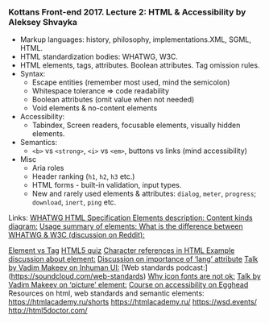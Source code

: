 ### Kottans Front-end 2017. Lecture 2: HTML & Accessibility by Aleksey Shvayka
* Markup languages: history, philosophy, implementations.XML, SGML, HTML.
* HTML standardization bodies: WHATWG, W3C.
* HTML elements, tags, attributes. Boolean attributes. Tag omission rules.
* Syntax: 
    * Escape entities (remember most used, mind the semicolon)
    * Whitespace tolerance => code readability
    * Boolean attributes (omit value when not needed)
    * Void elements & no-content elements
* Accessibility: 
    * Tabindex, Screen readers, focusable elements, visually hidden elements.
* Semantics: 
    * `<b>` vs `<strong>`, `<i>` vs `<em>`, buttons vs links (mind accessibility)
* Misc
    * Aria roles
    * Header ranking (`h1`, `h2`, `h3` etc.)
    * HTML forms - built-in validation, input types.
    * New and rarely used elements & attributes: `dialog`, `meter`, `progress`; `download`, `inert`, `ping` etc.

Links:
[WHATWG HTML Specification ](https://html.spec.whatwg.org/multipage/)
[Elements description: ](https://html.spec.whatwg.org/multipage/#toc-semantics)
[Content kinds diagram:](https://html.spec.whatwg.org/multipage/dom.html#kinds-of-content)
[Usage summary of elements: ](https://html.spec.whatwg.org/multipage/text-level-semantics.html#usage-summary)
[What is the difference between WHATWG & W3C (discussion on Reddit): ](https://www.reddit.com/r/javascript/comments/5swe9b/what_is_the_difference_between_the_w3c_and_the/)

[Element vs Tag](http://perfectionkills.com/tag-is-not-an-element-or-is-it/)
[HTML5 quiz](https://html5te.st/quiz/)
[Character references in HTML ](https://mathiasbynens.be/notes/ambiguous-ampersands)
[Example discussion about <h> element:](https://github.com/w3c/html/issues/774)
[Discussion on importance of ‘lang’ attribute]( https://github.com/TryGhost/Casper/issues/286)
[Talk by Vadim Makeev on Inhuman UI:]( https://pepelsbey.net/pres/inhuman-ui/)
[Web standards podcast:] (https://soundcloud.com/web-standards)
[Why icon fonts are not ok:]( https://github.com/blog/2112-delivering-octicons-with-svg)
[Talk by Vadim Makeev on ‘picture’ element:](https://www.youtube.com/watch?v=Szo-2D7TtEU)
[Course on accessibility on Egghead ](https://egghead.io/courses/start-building-accessible-web-applications-today)
Resources on html, web standards and semantic elements:
https://htmlacademy.ru/shorts
https://htmlacademy.ru/
https://wsd.events/
http://html5doctor.com/
